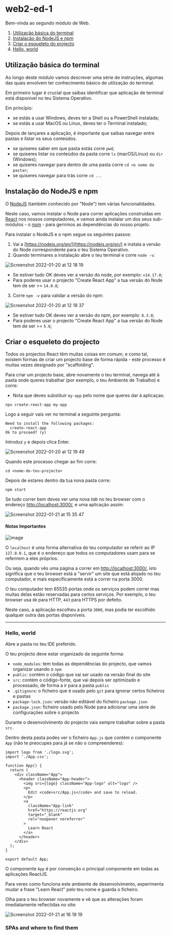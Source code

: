# web2-ed-1

Bem-vinda ao segundo módulo de Web.

1. [Utilização básica do terminal](Utilização-basica-do-terminal.md)
2. [Instalação do NodeJS e npm](Instalação-do-NodeJS-e-npm.md)
3. [Criar o esqueleto do projecto](Criar-o-esqueleto-do-projecto.md)
4. [Hello, world](Hello-world.md)

## Utilização básica do terminal

Ao longo deste módulo vamos descrever uma série de instruções, algumas das quais envolvem ter conhecimento básico de utilização do terminal.

Em primeiro lugar é crucial que saibas identificar que aplicação de terminal está disponível no teu Sistema Operativo. 

Em princípio:
- se estás a usar Windows, deves ter a Shell ou a PowerShell instalada;
- se estás a usar MacOS ou Linux, deves ter o Terminal instalado;

Depois de lançares a aplicação, é importante que saibas navegar entre pastas e listar os seus conteúdos.

- se quiseres saber em que pasta estás corre `pwd`;
- se quiseres listar os conteúdos da pasta corre `ls` (macOS/Linux) ou `dir` (Windows);
- se quiseres navegar para dentro de uma pasta corre `cd <o nome da pasta>`;
- se quiseres navegar para trás corre `cd ..`.

## Instalação do NodeJS e npm

O [NodeJS](https://nodejs.org/en/) (também conhecido por "Node") tem várias funcionalidades.

Neste caso, vamos instalar o Node para correr aplicações construídas em [React](https://reactjs.org/) nos nossos computadores, e vamos ainda instalar um dos seus sub-módulos - o [npm](https://www.npmjs.com/) - para gerirmos as dependências do nosso projeto.

Para instalar o NodeJS e o npm segue os seguintes passos:
1. Vai a [https://nodejs.org/en/](https://nodejs.org/en/) e instala a versão do Node correspondente para o teu Sistema Operativo.
2. Quando terminares a instalação abre o teu terminal e corre `node -v`:

![Screenshot 2022-01-20 at 12 18 19](https://user-images.githubusercontent.com/39055313/150337367-eaa1e7f2-b542-494f-b334-ebaf0e4b3157.png)
  - Se estiver tudo OK deves ver a versão do node, por exemplo: `v14.17.0`;
  - Para poderes usar o projecto "Create React App" a tua versão do Node tem de ser >= `14.0.0`;

3. Corre `npm -v` para validar a versão do npm:

![Screenshot 2022-01-20 at 12 18 37](https://user-images.githubusercontent.com/39055313/150337392-17ee6f89-f432-42d9-9e19-c2e465890883.png)

  - Se estiver tudo OK deves ver a versão do npm, por exemplo: `8.3.0`;
  - Para poderes usar o projecto "Create React App" a tua versão do Node tem de ser >= `5.6`;

## Criar o esqueleto do projecto

Todos os projectos React têm muitas coisas em comum, e como tal, existem formas de criar um projecto base de forma rápida - este processo é muitas vezes designado por "scaffolding".

Para criar um projecto base, abre novamente o teu terminal, navega até à pasta onde queres trabalhar (por exemplo, o teu Ambiente de Trabalho) e corre:
* Nota que deves substituir `my-app` pelo nome que queres dar à aplicaçao.

```shell
npx create-react-app my-app
```

Logo a seguir vais ver no terminal a seguinte pergunta:

```
Need to install the following packages:
  create-react-app
Ok to proceed? (y)
```

Introduz `y` e depois clica Enter.

![Screenshot 2022-01-20 at 12 19 49](https://user-images.githubusercontent.com/39055313/150339979-b2e01a93-72c8-4ca0-bb0c-d7502288bd5a.png)

Quando este processo chegar ao fim corre:

```shell
cd <nome-do-teu-projecto>
```

Depois de estares dentro da tua nova pasta corre:

```shell
npm start
```

Se tudo correr bem deves ver uma nova _tab_ no teu browser com o endereço [http://localhost:3000/](http://localhost:3000/), e uma aplicação assim:

![Screenshot 2022-01-21 at 15 35 47](https://user-images.githubusercontent.com/39055313/150554959-f21b7ba2-a618-4770-9534-864c067897d3.png)

#### Notas Importantes

![image](https://user-images.githubusercontent.com/39055313/150566529-7eb6c06d-de58-4e58-b06d-b7cb56e8aac1.png)

O `localhost` é uma forma alternativa do teu computador se referir ao IP `127.0.0.1`, que é o endereço que todos os computadores usam para se referirem a eles próprios.

Ou seja, quando vês uma página a correr em [http://localhost:3000/](http://localhost:3000/), isto significa que o teu browser está a "servir" um site que está alojado no teu computador, e mais especificamente está a correr na porta 3000. 

O teu computador tem 65535 portas onde os serviços podem correr mas muitas delas estão reservadas para certos serviços. Por exemplo, o teu browser usa `80` para HTTP, `443` para HTTPS por defeito.

Neste caso, a aplicação escolheu a porta `3000`, mas podia ter escolhido qualquer outra das portas disponíveis.

---------

### Hello, world

Abre a pasta no teu IDE preferido.

O teu projecto deve estar organizado da seguinte forma:
- `node_modules`: tem todas as dependências do projecto, que vamos organizar usando o `npm`
- `public`: contém o código que vai ser usado na versão final do site
- `src`: contém o código-fonte, que vai depois ser optimizado e processado, de forma a ir para a pasta `public`
- `.gitignore`: o ficheiro que é usado pelo `git` para ignorar certos ficheiros e pastas
- `package-lock.json`: versão não editável do ficheiro `package.json`
- `package.json`: ficheiro usado pelo Node para adicionar uma série de configurações sobre o projecto

Durante o desenvolvimento do projecto vais sempre trabalhar sobre a pasta `src`.

Dentro desta pasta podes ver o ficheiro `App.js` que contém o componente `App` (não te preocupes para já se não o compreenderes):

```
import logo from './logo.svg';
import './App.css';

function App() {
  return (
    <div className="App">
      <header className="App-header">
        <img src={logo} className="App-logo" alt="logo" />
        <p>
          Edit <code>src/App.js</code> and save to reload.
        </p>
        <a
          className="App-link"
          href="https://reactjs.org"
          target="_blank"
          rel="noopener noreferrer"
        >
          Learn React
        </a>
      </header>
    </div>
  );
}

export default App;
```

O componente `App` é por convenção o principal componente em todas as aplicações ReactJS.

Para veres como funciona este ambiente de desenvolvimento, experimenta mudar a frase "Learn React" pelo teu nome e guarda o ficheiro.

Olha para o teu browser novamente e vê que as alterações foram imediatamente reflectidas no site:

![Screenshot 2022-01-21 at 16 19 19](https://user-images.githubusercontent.com/39055313/150562242-b2bf1789-3b5d-4a7f-9d5a-ed550b81c09d.png)

### SPAs and where to find them


